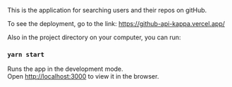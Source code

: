This is the application for searching users and their repos on gitHub.

To see the deployment, go to the link: https://github-api-kappa.vercel.app/

Also in the project directory on your computer, you can run:

### `yarn start`

Runs the app in the development mode.\
Open [http://localhost:3000](http://localhost:3000) to view it in the browser.
